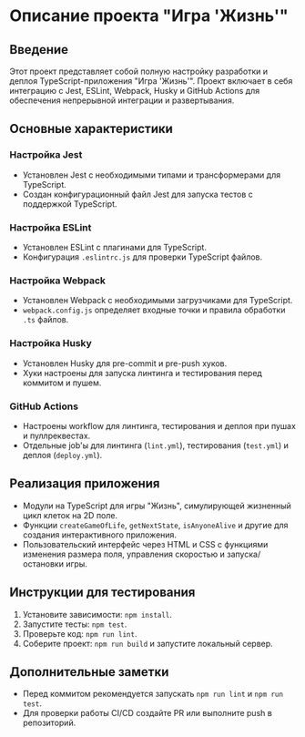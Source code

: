 # Описание проекта "Игра 'Жизнь'"

## Введение
Этот проект представляет собой полную настройку разработки и деплоя TypeScript-приложения "Игра 'Жизнь'". Проект включает в себя интеграцию с Jest, ESLint, Webpack, Husky и GitHub Actions для обеспечения непрерывной интеграции и развертывания.

## Основные характеристики

### Настройка Jest
- Установлен Jest с необходимыми типами и трансформерами для TypeScript.
- Создан конфигурационный файл Jest для запуска тестов с поддержкой TypeScript.

### Настройка ESLint
- Установлен ESLint с плагинами для TypeScript.
- Конфигурация `.eslintrc.js` для проверки TypeScript файлов.

### Настройка Webpack
- Установлен Webpack с необходимыми загрузчиками для TypeScript.
- `webpack.config.js` определяет входные точки и правила обработки `.ts` файлов.

### Настройка Husky
- Установлен Husky для pre-commit и pre-push хуков.
- Хуки настроены для запуска линтинга и тестирования перед коммитом и пушем.

### GitHub Actions
- Настроены workflow для линтинга, тестирования и деплоя при пушах и пуллреквестах.
- Отдельные job'ы для линтинга (`lint.yml`), тестирования (`test.yml`) и деплоя (`deploy.yml`).

## Реализация приложения
- Модули на TypeScript для игры "Жизнь", симулирующей жизненный цикл клеток на 2D поле.
- Функции `createGameOfLife`, `getNextState`, `isAnyoneAlive` и другие для создания интерактивного приложения.
- Пользовательский интерфейс через HTML и CSS с функциями изменения размера поля, управления скоростью и запуска/остановки игры.

## Инструкции для тестирования
1. Установите зависимости: `npm install`.
2. Запустите тесты: `npm test`.
3. Проверьте код: `npm run lint`.
4. Соберите проект: `npm run build` и запустите локальный сервер.

## Дополнительные заметки
- Перед коммитом рекомендуется запускать `npm run lint` и `npm run test`.
- Для проверки работы CI/CD создайте PR или выполните push в репозиторий.
